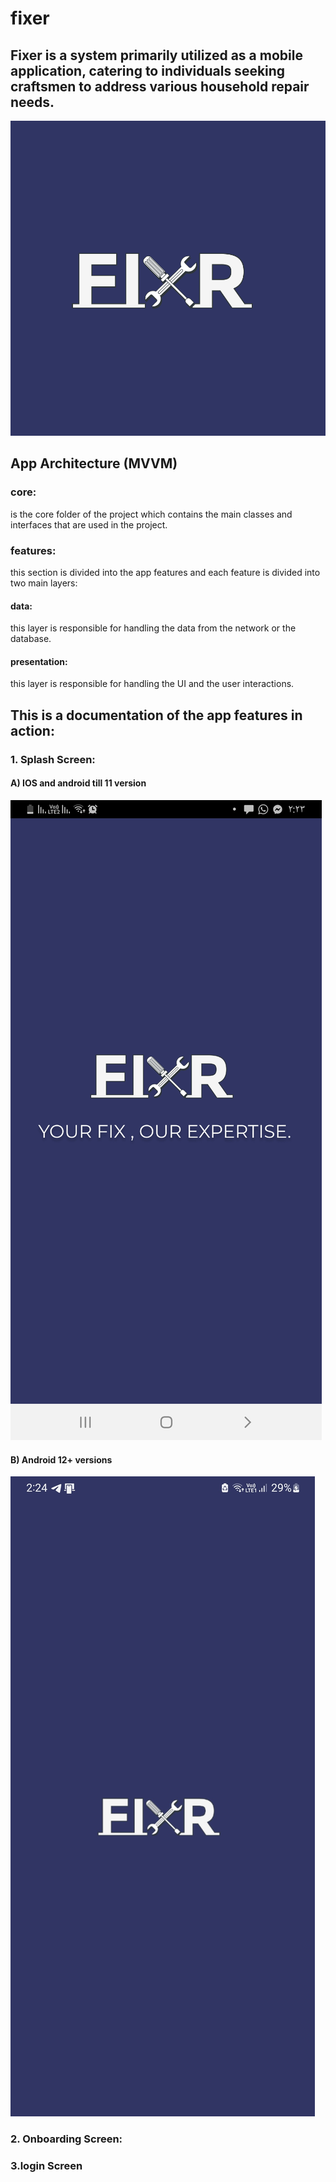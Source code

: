 # fixer  

## Fixer is a system primarily utilized as a mobile application, catering to individuals seeking craftsmen to address various household repair needs.

![fixer logo](assets/images/logo12.png)

## App Architecture (MVVM)
### core:
is the core folder of the project which contains the main classes and interfaces that are used in the project.

### features: 
this section is divided into the app features and each feature is divided into two main layers:

#### data:
this layer is responsible for handling the data from the network or the database.

#### presentation:
this layer is responsible for handling the UI and the user interactions.


## This is a documentation of the app features in action:

### 1. Splash Screen:
#### A) IOS and android till 11 version
![alt text](assets/docs/IMG-20240331-WA0091.jpg)
#### B) Android 12+ versions
![alt text](assets/docs/Screenshot_20240331_142413.jpg)

### 2. Onboarding Screen:

### 3.login Screen


